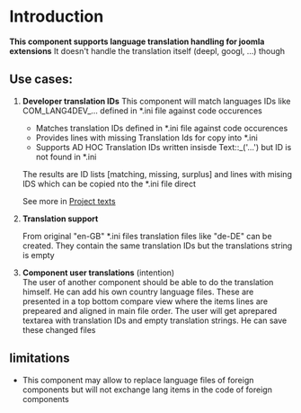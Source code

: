 
# Introduction

**This component supports language translation handling for joomla extensions**
It doesn't handle the translation itself (deepl, googl, ...) though

## Use cases:

1) **Developer translation IDs**
This component will match languages IDs like COM_LANG4DEV_... defined in *.ini file against code occurences

   * Matches translation IDs defined in *.ini file against code occurences
   * Provides lines with missing Translation Ids for copy into *.ini
   * Supports AD HOC Translation IDs written insisde Text::_('...') but ID is not found in *.ini

   The results are ID lists [matching, missing, surplus] and lines with mising IDS which can be copied nto the *.ini file direct

   See more in [Project texts](#Project-texts)

2) **Translation support**

   From original "en-GB" *.ini files translation files like "de-DE" can be created. They contain the same translation IDs but the translations string is empty

3) **Component user translations** (intention)  
    The user of another component should be able to do the translation himself. He can add his own country language files. These are presented in a top bottom compare view where the items lines are prepeared and aligned in main file order. 
    The user will get aprepared textarea with translation IDs and empty translation strings. He can save these changed files 
  
## limitations
  * This component may allow to replace language files of foreign components but will not exchange lang items in the code of foreign components 

